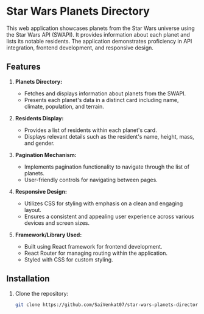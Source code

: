 # Star Wars Planets Directory

This web application showcases planets from the Star Wars universe using the Star Wars API (SWAPI). It provides information about each planet and lists its notable residents. The application demonstrates proficiency in API integration, frontend development, and responsive design.

## Features

1. **Planets Directory:**
   - Fetches and displays information about planets from the SWAPI.
   - Presents each planet's data in a distinct card including name, climate, population, and terrain.

2. **Residents Display:**
   - Provides a list of residents within each planet's card.
   - Displays relevant details such as the resident's name, height, mass, and gender.

3. **Pagination Mechanism:**
   - Implements pagination functionality to navigate through the list of planets.
   - User-friendly controls for navigating between pages.

4. **Responsive Design:**
   - Utilizes CSS for styling with emphasis on a clean and engaging layout.
   - Ensures a consistent and appealing user experience across various devices and screen sizes.

5. **Framework/Library Used:**
   - Built using React framework for frontend development.
   - React Router for managing routing within the application.
   - Styled with CSS for custom styling.

## Installation

1. Clone the repository:

   ```bash
   git clone https://github.com/SaiVenkat07/star-wars-planets-directory.git
